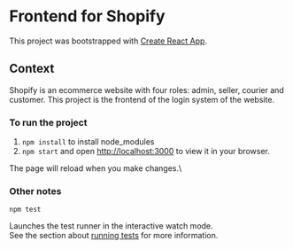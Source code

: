 # Frontend for Shopify

This project was bootstrapped with [Create React App](https://github.com/facebook/create-react-app).

## Context
Shopify is an ecommerce website with four roles: admin, seller, courier and customer.
This project is the frontend of the login system of the website.

### To run the project

1. `npm install` to install node_modules
2. `npm start` and open [http://localhost:3000](http://localhost:3000) to view it in your browser.

The page will reload when you make changes.\

### Other notes

`npm test`

Launches the test runner in the interactive watch mode.\
See the section about [running tests](https://facebook.github.io/create-react-app/docs/running-tests) for more information.

